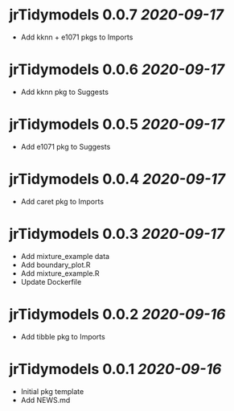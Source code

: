 # jrTidymodels 0.0.7 _2020-09-17_
  * Add kknn + e1071 pkgs to Imports

# jrTidymodels 0.0.6 _2020-09-17_
  * Add kknn pkg to Suggests

# jrTidymodels 0.0.5 _2020-09-17_
  * Add e1071 pkg to Suggests

# jrTidymodels 0.0.4 _2020-09-17_
  * Add caret pkg to Imports

# jrTidymodels 0.0.3 _2020-09-17_
  * Add mixture_example data
  * Add boundary_plot.R
  * Add mixture_example.R
  * Update Dockerfile

# jrTidymodels 0.0.2 _2020-09-16_
  * Add tibble pkg to Imports

# jrTidymodels 0.0.1 _2020-09-16_
  * Initial pkg template
  * Add NEWS.md
